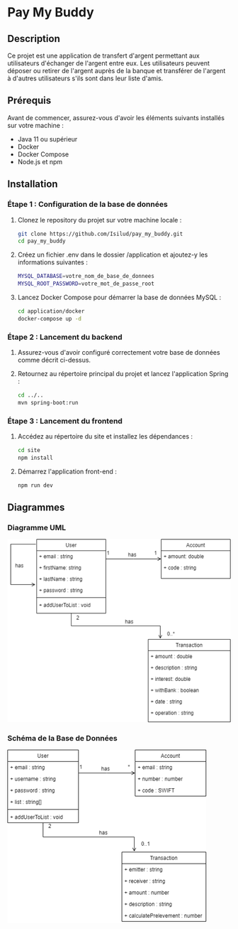 # Pay My Buddy

## Description

Ce projet est une application de transfert d'argent permettant aux utilisateurs d'échanger de l'argent entre eux. Les utilisateurs peuvent déposer ou retirer de l'argent auprès de la banque et transférer de l'argent à d'autres utilisateurs s'ils sont dans leur liste d'amis.

## Prérequis

Avant de commencer, assurez-vous d'avoir les éléments suivants installés sur votre machine :

- Java 11 ou supérieur
- Docker
- Docker Compose
- Node.js et npm

## Installation

### Étape 1 : Configuration de la base de données

1. Clonez le repository du projet sur votre machine locale :

   ```bash
   git clone https://github.com/Isilud/pay_my_buddy.git
   cd pay_my_buddy
   ```

2. Créez un fichier .env dans le dossier /application et ajoutez-y les informations suivantes :

   ```bash
   MYSQL_DATABASE=votre_nom_de_base_de_donnees
   MYSQL_ROOT_PASSWORD=votre_mot_de_passe_root
   ```

3. Lancez Docker Compose pour démarrer la base de données MySQL :

   ```bash
   cd application/docker
   docker-compose up -d
   ```

### Étape 2 : Lancement du backend

1. Assurez-vous d'avoir configuré correctement votre base de données comme décrit ci-dessus.

2. Retournez au répertoire principal du projet et lancez l'application Spring :

   ```bash
   cd ../..
   mvn spring-boot:run
   ```

### Étape 3 : Lancement du frontend

1. Accédez au répertoire du site et installez les dépendances :

   ```bash
   cd site
   npm install
   ```

2. Démarrez l'application front-end :

   ```bash
   npm run dev
   ```

## Diagrammes

### Diagramme UML

![Description de l'image](docs/UML.drawio.png)

### Schéma de la Base de Données

![Description de l'image](docs/Data_Model.drawio.png)
